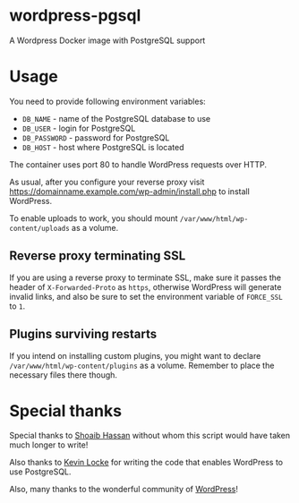 wordpress-pgsql
===============
A Wordpress Docker image with PostgreSQL support

# Usage

You need to provide following environment variables:

* `DB_NAME` - name of the PostgreSQL database to use
* `DB_USER` - login for PostgreSQL
* `DB_PASSWORD` - password for PostgreSQL
* `DB_HOST` - host where PostgreSQL is located

The container uses port 80 to handle WordPress
requests over HTTP.

As usual, after you configure your reverse proxy visit
https://domainname.example.com/wp-admin/install.php to install
WordPress.

To enable uploads to work, you should mount 
`/var/www/html/wp-content/uploads` as a volume.

## Reverse proxy terminating SSL

If you are using a reverse proxy to terminate SSL, make sure it 
passes the header of `X-Forwarded-Proto` as `https`, otherwise
WordPress will generate invalid links,
and also be sure to set the environment variable
of `FORCE_SSL` to `1`.

## Plugins surviving restarts

If you intend on installing custom plugins, you might want to
declare `/var/www/html/wp-content/plugins` as a volume.
Remember to place the necessary files there though.

# Special thanks

Special thanks to
[Shoaib Hassan](https://medium.com/@shoaibhassan_/install-wordpress-with-postgresql-using-apache-in-5-min-a26078d496fb)
without whom this script would have taken much longer to write!

Also thanks to [Kevin Locke](https://github.com/kevinoid/postgresql-for-wordpress)
for writing the code that enables WordPress to use PostgreSQL.

Also, many thanks to the wonderful community of 
[WordPress](https://wordpress.org/)!
